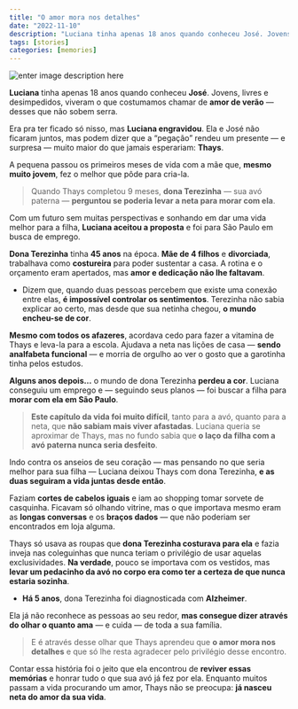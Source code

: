 ```yaml
---
title: "O amor mora nos detalhes"
date: "2022-11-10"
description: "Luciana tinha apenas 18 anos quando conheceu José. Jovens, livres e desimpedidos, viveram o que costumamos chamar de amor de verão"
tags: [stories]
categories: [memories]
---
```


![enter image description here](https://i1.wp.com/1.bp.blogspot.com/-MP39YenmPEo/YJmdduzZIXI/AAAAAAABydw/HMVejIoIt0YRLs6bON6MoqVsTWPQhCVAACLcBGAsYHQ/s736/184623182_312640796891322_7192130901925716606_n.jpg?resize=400,255)

**Luciana** tinha apenas 18 anos quando conheceu **José**. Jovens, livres e desimpedidos, viveram o que costumamos chamar de **amor de verão** — desses que não sobem serra.

Era pra ter ficado só nisso, mas **Luciana engravidou**. Ela e José não ficaram juntos, mas podem dizer que a “pegação” rendeu um presente — e surpresa — muito maior do que jamais esperariam: **Thays**.

A pequena passou os primeiros meses de vida com a mãe que, **mesmo muito jovem**, fez o melhor que pôde para cria-la.

> Quando Thays completou 9 meses, **dona Terezinha** — sua avó paterna — **perguntou se poderia levar a neta para morar com ela**.

Com um futuro sem muitas perspectivas e sonhando em dar uma vida melhor para a filha, **Luciana aceitou a proposta** e foi para São Paulo em busca de emprego.

**Dona Terezinha** tinha **45 anos** na época. **Mãe de 4 filhos** e **divorciada**, trabalhava como **costureira** para poder sustentar a casa. A rotina e o orçamento eram apertados, mas **amor e dedicação não lhe faltavam**.

-   Dizem que, quando duas pessoas percebem que existe uma conexão entre elas, **é impossível controlar os sentimentos**. Terezinha não sabia explicar ao certo, mas desde que sua netinha chegou, **o mundo encheu-se de cor**.
    

**Mesmo com todos os afazeres**, acordava cedo para fazer a vitamina de Thays e leva-la para a escola. Ajudava a neta nas lições de casa — **sendo analfabeta funcional** — e morria de orgulho ao ver o gosto que a garotinha tinha pelos estudos.

**Alguns anos depois…** o mundo de dona Terezinha **perdeu a cor**. Luciana conseguiu um emprego e — seguindo seus planos — foi buscar a filha para **morar com ela em São Paulo**.

> **Este capítulo da vida foi muito difícil**, tanto para a avó, quanto para a neta, que **não sabiam mais viver afastadas**. Luciana queria se aproximar de Thays, mas no fundo sabia que **o laço da filha com a avó paterna nunca seria desfeito**.

Indo contra os anseios de seu coração — mas pensando no que seria melhor para sua filha — Luciana deixou Thays com dona Terezinha, **e as duas seguiram a vida juntas desde então**.

Faziam **cortes de cabelos iguais** e iam ao shopping tomar sorvete de casquinha. Ficavam só olhando vitrine, mas o que importava mesmo eram as **longas conversas** e os **braços dados** — que não poderiam ser encontrados em loja alguma.

Thays só usava as roupas que **dona Terezinha costurava para ela** e fazia inveja nas coleguinhas que nunca teriam o privilégio de usar aquelas exclusividades. **Na verdade**, pouco se importava com os vestidos, mas **levar um pedacinho da avó no corpo era como ter a certeza de que nunca estaria sozinha**.

-   **Há 5 anos**, dona Terezinha foi diagnosticada com **Alzheimer**.
    

Ela já não reconhece as pessoas ao seu redor, **mas consegue dizer através do olhar o quanto ama** — e cuida — de toda a sua família.

> E é através desse olhar que Thays aprendeu que **o amor mora nos detalhes** e que só lhe resta agradecer pelo privilégio desse encontro.

Contar essa história foi o jeito que ela encontrou de **reviver essas memórias** e honrar tudo o que sua avó já fez por ela. Enquanto muitos passam a vida procurando um amor, Thays não se preocupa: **já nasceu neta do amor da sua vida**.
